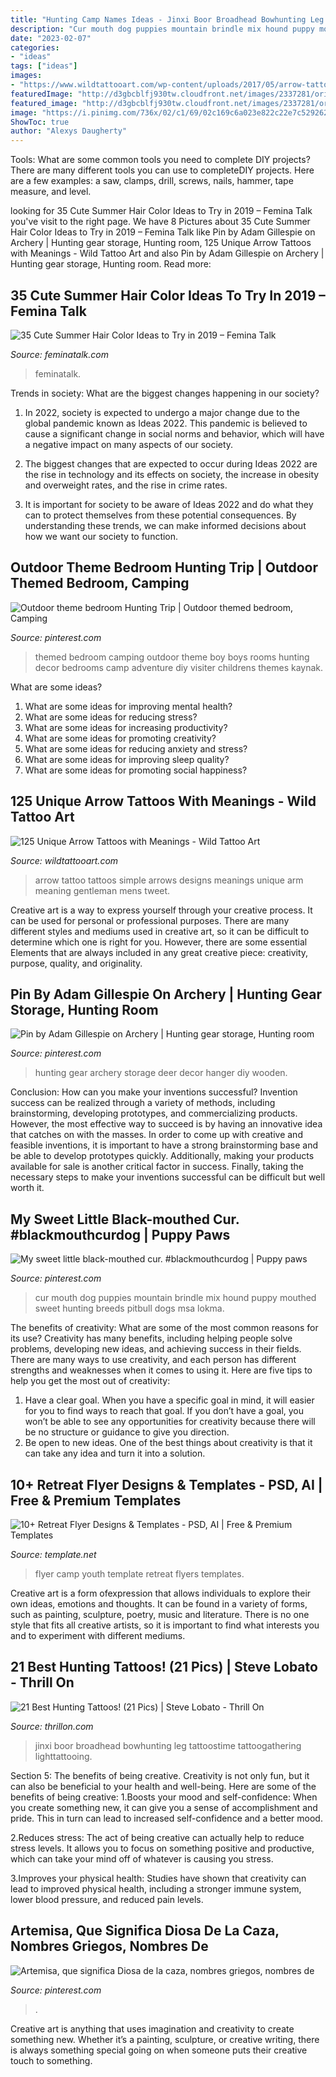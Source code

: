 ```yaml
---
title: "Hunting Camp Names Ideas - Jinxi Boor Broadhead Bowhunting Leg Tattoostime Tattoogathering Lighttattooing"
description: "Cur mouth dog puppies mountain brindle mix hound puppy mouthed sweet hunting breeds pitbull dogs msa lokma"
date: "2023-02-07"
categories:
- "ideas"
tags: ["ideas"]
images:
- "https://www.wildtattooart.com/wp-content/uploads/2017/05/arrow-tattoos-12051719.jpg"
featuredImage: "http://d3gbcblfj930tw.cloudfront.net/images/2337281/original/hu6.jpg"
featured_image: "http://d3gbcblfj930tw.cloudfront.net/images/2337281/original/hu6.jpg"
image: "https://i.pinimg.com/736x/02/c1/69/02c169c6a023e822c22e7c5292623f5d.jpg"
ShowToc: true
author: "Alexys Daugherty"
---
```



Tools: What are some common tools you need to complete DIY projects?
There are many different tools you can use to completeDIY projects. Here are a few examples: a saw, clamps, drill, screws, nails, hammer, tape measure, and level.

	

		
looking for 35 Cute Summer Hair Color Ideas to Try in 2019 – Femina Talk you've visit to the right page. We have 8 Pictures about 35 Cute Summer Hair Color Ideas to Try in 2019 – Femina Talk like Pin by Adam Gillespie on Archery | Hunting gear storage, Hunting room, 125 Unique Arrow Tattoos with Meanings - Wild Tattoo Art and also Pin by Adam Gillespie on Archery | Hunting gear storage, Hunting room. Read more:
		
    
## 35 Cute Summer Hair Color Ideas To Try In 2019 – Femina Talk

<img loading=lazy src="https://www.feminatalk.com/wp-content/uploads/2019/08/Cute-Summer-Hair-Color-Ideas00022.jpg" onerror="this.onerror=null;this.src='https://tse1.mm.bing.net/th?id=OIP.zfUaaopeeSJCYXEzLxNX8wHaKg&amp;pid=15.1';" alt="35 Cute Summer Hair Color Ideas to Try in 2019 – Femina Talk">

_Source: feminatalk.com_

>feminatalk. 

	

Trends in society: What are the biggest changes happening in our society?
1. In 2022, society is expected to undergo a major change due to the global pandemic known as Ideas 2022. This pandemic is believed to cause a significant change in social norms and behavior, which will have a negative impact on many aspects of our society.
2. The biggest changes that are expected to occur during Ideas 2022 are the rise in technology and its effects on society, the increase in obesity and overweight rates, and the rise in crime rates.

3. It is important for society to be aware of Ideas 2022 and do what they can to protect themselves from these potential consequences. By understanding these trends, we can make informed decisions about how we want our society to function.

    
## Outdoor Theme Bedroom Hunting Trip | Outdoor Themed Bedroom, Camping

<img loading=lazy src="https://i.pinimg.com/originals/01/e8/d5/01e8d53c608459dcb11f23af832c4667.jpg" onerror="this.onerror=null;this.src='https://tse3.mm.bing.net/th?id=OIP.Ty1VZIEtgJC3-fpeaHnzEAHaJ4&amp;pid=15.1';" alt="Outdoor theme bedroom Hunting Trip | Outdoor themed bedroom, Camping">

_Source: pinterest.com_

>themed bedroom camping outdoor theme boy boys rooms hunting decor bedrooms camp adventure diy visiter childrens themes kaynak. 

	

What are some ideas?
1. What are some ideas for improving mental health? 
2. What are some ideas for reducing stress? 
3. What are some ideas for increasing productivity? 
4. What are some ideas for promoting creativity?
5. What are some ideas for reducing anxiety and stress? 
6. What are some ideas for improving sleep quality?
7. What are some ideas for promoting social happiness?

    
## 125 Unique Arrow Tattoos With Meanings - Wild Tattoo Art

<img loading=lazy src="https://www.wildtattooart.com/wp-content/uploads/2017/05/arrow-tattoos-12051719.jpg" onerror="this.onerror=null;this.src='https://tse4.mm.bing.net/th?id=OIP.QoqepkQ0rOFZbGCh992F5AHaJ7&amp;pid=15.1';" alt="125 Unique Arrow Tattoos with Meanings - Wild Tattoo Art">

_Source: wildtattooart.com_

>arrow tattoo tattoos simple arrows designs meanings unique arm meaning gentleman mens tweet. 

	

Creative art is a way to express yourself through your creative process. It can be used for personal or professional purposes. There are many different styles and mediums used in creative art, so it can be difficult to determine which one is right for you. However, there are some essential Elements that are always included in any great creative piece: creativity, purpose, quality, and originality.

    
## Pin By Adam Gillespie On Archery | Hunting Gear Storage, Hunting Room

<img loading=lazy src="https://i.pinimg.com/736x/02/c1/69/02c169c6a023e822c22e7c5292623f5d.jpg" onerror="this.onerror=null;this.src='https://tse2.mm.bing.net/th?id=OIP.JRD32n00v9-FDvDlLZqHmAHaFj&amp;pid=15.1';" alt="Pin by Adam Gillespie on Archery | Hunting gear storage, Hunting room">

_Source: pinterest.com_

>hunting gear archery storage deer decor hanger diy wooden. 

	

Conclusion: How can you make your inventions successful?
Invention success can be realized through a variety of methods, including brainstorming, developing prototypes, and commercializing products. However, the most effective way to succeed is by having an innovative idea that catches on with the masses. In order to come up with creative and feasible inventions, it is important to have a strong brainstorming base and be able to develop prototypes quickly. Additionally, making your products available for sale is another critical factor in success. Finally, taking the necessary steps to make your inventions successful can be difficult but well worth it.

    
## My Sweet Little Black-mouthed Cur. #blackmouthcurdog | Puppy Paws

<img loading=lazy src="https://i.pinimg.com/736x/4e/98/d9/4e98d956040fbae310243ec42480eae5.jpg" onerror="this.onerror=null;this.src='https://tse1.mm.bing.net/th?id=OIP.tf2ZzZZnEUUc2ENYbuM0fgHaJ3&amp;pid=15.1';" alt="My sweet little black-mouthed cur. #blackmouthcurdog | Puppy paws">

_Source: pinterest.com_

>cur mouth dog puppies mountain brindle mix hound puppy mouthed sweet hunting breeds pitbull dogs msa lokma. 

	

The benefits of creativity: What are some of the most common reasons for its use?
Creativity has many benefits, including helping people solve problems, developing new ideas, and achieving success in their fields. There are many ways to use creativity, and each person has different strengths and weaknesses when it comes to using it. Here are five tips to help you get the most out of creativity: 
1. Have a clear goal. When you have a specific goal in mind, it will easier for you to find ways to reach that goal. If you don’t have a goal, you won’t be able to see any opportunities for creativity because there will be no structure or guidance to give you direction. 
2. Be open to new ideas. One of the best things about creativity is that it can take any idea and turn it into a solution.

    
## 10+ Retreat Flyer Designs &amp; Templates - PSD, AI | Free &amp; Premium Templates

<img loading=lazy src="https://images.template.net/wp-content/uploads/2018/04/Youth-Camp-Flyer-Template.jpg" onerror="this.onerror=null;this.src='https://tse1.mm.bing.net/th?id=OIP.qrlHJ1kiCnQD4uWUe35XUQHaLS&amp;pid=15.1';" alt="10+ Retreat Flyer Designs &amp; Templates - PSD, AI | Free &amp; Premium Templates">

_Source: template.net_

>flyer camp youth template retreat flyers templates. 

	

Creative art is a form ofexpression that allows individuals to explore their own ideas, emotions and thoughts. It can be found in a variety of forms, such as painting, sculpture, poetry, music and literature. There is no one style that fits all creative artists, so it is important to find what interests you and to experiment with different mediums.

    
## 21 Best Hunting Tattoos! (21 Pics) | Steve Lobato - Thrill On

<img loading=lazy src="http://d3gbcblfj930tw.cloudfront.net/images/2337281/original/hu6.jpg" onerror="this.onerror=null;this.src='https://tse1.mm.bing.net/th?id=OIP.iYelaXHO_V1ML_GUmDvpwgAAAA&amp;pid=15.1';" alt="21 Best Hunting Tattoos! (21 Pics) | Steve Lobato - Thrill On">

_Source: thrillon.com_

>jinxi boor broadhead bowhunting leg tattoostime tattoogathering lighttattooing. 

	

Section 5: The benefits of being creative.
Creativity is not only fun, but it can also be beneficial to your health and well-being. Here are some of the benefits of being creative:
1.Boosts your mood and self-confidence: When you create something new, it can give you a sense of accomplishment and pride. This in turn can lead to increased self-confidence and a better mood.

2.Reduces stress: The act of being creative can actually help to reduce stress levels. It allows you to focus on something positive and productive, which can take your mind off of whatever is causing you stress.

3.Improves your physical health: Studies have shown that creativity can lead to improved physical health, including a stronger immune system, lower blood pressure, and reduced pain levels.


    
## Artemisa, Que Significa Diosa De La Caza, Nombres Griegos, Nombres De

<img loading=lazy src="https://i.pinimg.com/736x/ff/6d/bc/ff6dbc7bd7835eb266f1431a912ecf85.jpg" onerror="this.onerror=null;this.src='https://tse3.mm.bing.net/th?id=OIP.GC4Vn6a842X1cCq0Ya8ctQHaLG&amp;pid=15.1';" alt="Artemisa, que significa Diosa de la caza, nombres griegos, nombres de">

_Source: pinterest.com_

>. 

	

Creative art is anything that uses imagination and creativity to create something new. Whether it’s a painting, sculpture, or creative writing, there is always something special going on when someone puts their creative touch to something.


